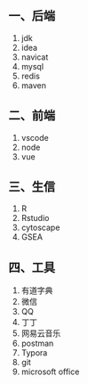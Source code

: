 ## 一、后端

1. jdk
2. idea
3. navicat
4. mysql
5. redis
6. maven

## 二、前端

1. vscode
2. node
3. vue

## 三、生信

1. R
2. Rstudio
3. cytoscape
4. GSEA

## 四、工具

1. 有道字典
2. 微信
3. QQ
4. 丁丁
5. 网易云音乐
6. postman
7. Typora
8. git
9. microsoft office